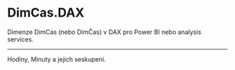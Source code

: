# DimCas.DAX
Dimenze DimCas (nebo DimČas) v DAX pro Power BI nebo analysis services.

--- 

Hodiny, Minuty a jejich seskupení.